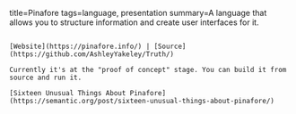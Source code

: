 title=Pinafore
tags=language, presentation
summary=A language that allows you to structure information and create user interfaces for it.
~~~~~~

[Website](https://pinafore.info/) | [Source](https://github.com/AshleyYakeley/Truth/)

Currently it's at the "proof of concept" stage. You can build it from source and run it.

[Sixteen Unusual Things About Pinafore](https://semantic.org/post/sixteen-unusual-things-about-pinafore/)

